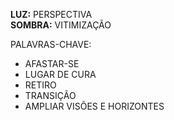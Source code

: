 **LUZ:** PERSPECTIVA  
**SOMBRA:** VITIMIZAÇÃO

PALAVRAS-CHAVE:
- AFASTAR-SE
- LUGAR DE CURA
- RETIRO
- TRANSIÇÃO
- AMPLIAR VISÕES E HORIZONTES